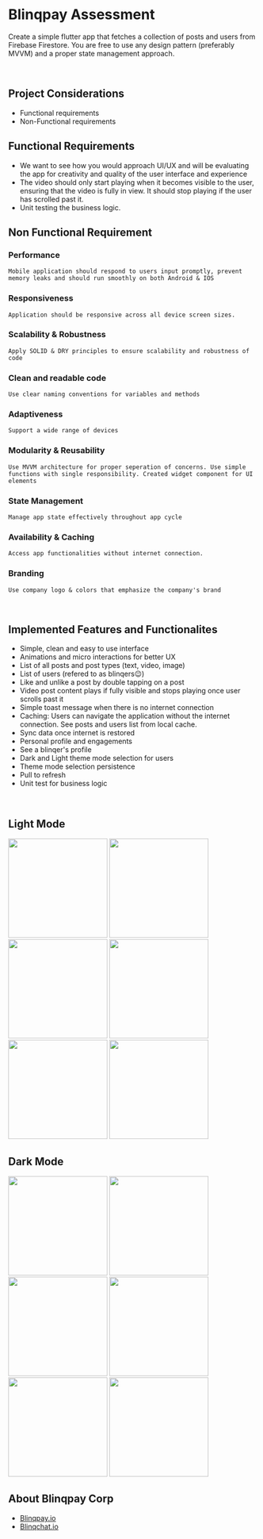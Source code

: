 # Blinqpay Assessment
Create a simple flutter app that fetches a collection of posts and users from Firebase Firestore. You are
free to use any design pattern (preferably MVVM) and a proper state management approach.

&nbsp;
## Project Considerations
- Functional requirements
- Non-Functional requirements
&nbsp;&nbsp;

## Functional Requirements
- We want to see how you would approach UI/UX and will be evaluating the app for creativity and
quality of the user interface and experience
- The video should only start playing when it becomes visible to the user, ensuring that the video is
fully in view. It should stop playing if the user has scrolled past it.
- Unit testing the business logic.
&nbsp;&nbsp;
## Non Functional Requirement
### Performance
    Mobile application should respond to users input promptly, prevent memory leaks and should run smoothly on both Android & IOS
### Responsiveness
    Application should be responsive across all device screen sizes. 
### Scalability & Robustness 
    Apply SOLID & DRY principles to ensure scalability and robustness of code
### Clean and readable code
    Use clear naming conventions for variables and methods
### Adaptiveness
    Support a wide range of devices	
### Modularity & Reusability
    Use MVVM architecture for proper seperation of concerns. Use simple functions with single responsibility. Created widget component for UI elements
### State Management
    Manage app state effectively throughout app cycle
### Availability & Caching
    Access app functionalities without internet connection.
### Branding
    Use company logo & colors that emphasize the company's brand
&nbsp;&nbsp;

## Implemented Features and Functionalites
- Simple, clean and easy to use interface
- Animations and micro interactions for better UX
- List of all posts and post types (text, video, image)
- List of users (refered to as blinqers😉)
- Like and unlike a post by double tapping on a post
- Video post content plays if fully visible and stops playing once user scrolls past it
- Simple toast message when there is no internet connection
- Caching: Users can navigate the application without the internet connection. See posts and users list from local cache.
- Sync data once internet is restored
- Personal profile and engagements
- See a blinqer's profile
- Dark and Light theme mode selection for users
- Theme mode selection persistence
- Pull to refresh
- Unit test for business logic

&nbsp;&nbsp;&nbsp;

## Light Mode
<p float="left">
  <img src="screen_splash_light.png" width="200">
  <img src="screen_loading_light.png" width="200">
  <img src="screen_posts_light.png" width="200">
  <img src="screen_no_internet_light.png" width="200">
  <img src="screen_users_light.png" width="200">
  <img src="screen_profile_light.png" width="200">
</p>

## Dark Mode
<p float="left">
  <img src="screen_splash_dark.png" width="200">
   <img src="screen_loading_dark.png" width="200">
  <img src="screen_posts_dark.png" width="200">
  <img src="screen_no_internet_dark.png" width="200">
  <img src="screen_users_dark.png" width="200">
  <img src="screen_profile_dark.png" width="200">
</p>


## About Blinqpay Corp
- [Blinqpay.io](https://blinqpay.io/)
- [Blinqchat.io](https://blinqchat.io/)
    


